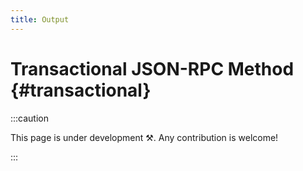 ```yaml
---
title: Output
---
```


# Transactional JSON-RPC Method {#transactional}

:::caution

This page is under development ⚒. Any contribution is welcome!

:::
